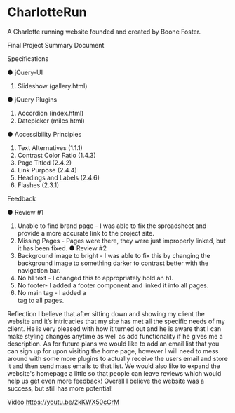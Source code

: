 # CharlotteRun
A Charlotte running website founded and created by Boone Foster.



Final Project Summary Document

Specifications

● jQuery-UI
1. Slideshow (gallery.html)

● jQuery Plugins
1. Accordion (index.html)
2. Datepicker (miles.html)

● Accessibility Principles
1. Text Alternatives (1.1.1)
2. Contrast Color Ratio (1.4.3)
3. Page Titled (2.4.2)
4. Link Purpose (2.4.4)
5. Headings and Labels (2.4.6)
6. Flashes (2.3.1)

Feedback

● Review #1
1. Unable to find brand page - I was able to fix the spreadsheet and provide a more
accurate link to the project site.
2. Missing Pages - Pages were there, they were just improperly linked, but it has
been fixed.
● Review #2
1. Background image to bright - I was able to fix this by changing the background
image to something darker to contrast better with the navigation bar.
2. No h1 text - I changed this to appropriately hold an h1.
3. No footer- I added a footer component and linked it into all pages.
4. No main tag - I added a <main> tag to all pages.


Reflection
I believe that after sitting down and showing my client the website and it’s intricacies that
my site has met all the specific needs of my client. He is very pleased with how it turned out and
he is aware that I can make styling changes anytime as well as add functionality if he gives me a
description. As for future plans we would like to add an email list that you can sign up for upon
visiting the home page, however I will need to mess around with some more plugins to actually
receive the users email and store it and then send mass emails to that list. We would also like to
expand the website's homepage a little so that people can leave reviews which would help us get
even more feedback! Overall I believe the website was a success, but still has more potential!

Video
https://youtu.be/2kKWX50cCrM
